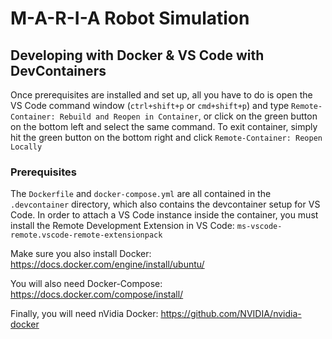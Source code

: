 # M-A-R-I-A Robot Simulation

## Developing with Docker & VS Code with DevContainers

Once prerequisites are installed and set up, all you have to do is open the VS Code command window (`ctrl+shift+p` or `cmd+shift+p`) and type `Remote-Container: Rebuild and Reopen in Container`, or click on the green button on the bottom left and select the same command. To exit container, simply hit the green button on the bottom right and click `Remote-Container: Reopen Locally`

### Prerequisites
The `Dockerfile` and `docker-compose.yml` are all contained in the `.devcontainer` directory, which also contains the devcontainer setup for VS Code. In order to attach a VS Code instance inside the container, you must install the Remote Development Extension in VS Code: `ms-vscode-remote.vscode-remote-extensionpack`

Make sure you also install Docker: https://docs.docker.com/engine/install/ubuntu/

You will also need Docker-Compose: https://docs.docker.com/compose/install/

Finally, you will need nVidia Docker: https://github.com/NVIDIA/nvidia-docker